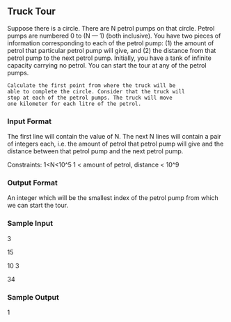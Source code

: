 ## Truck    Tour

Suppose there is a circle. There are N petrol pumps on that circle. Petrol pumps are
numbered 0 to (N — 1) (both inclusive). You have two pieces of information
corresponding to each of the petrol pump: (1) the amount of petrol that particular
petrol pump will give, and (2) the distance from that petrol pump to the next petrol
pump.
Initially, you have a tank of infinite capacity carrying no petrol. You can start the tour
at any of the petrol pumps.

    Calculate the first point from where the truck will be
    able to complete the circle. Consider that the truck will
    stop at each of the petrol pumps. The truck will move
    one kilometer for each litre of the petrol.

###  Input Format

The first line will contain the value of N.
The next N lines will contain a pair of integers each, i.e. the amount of petrol that
petrol pump will give and the distance between that petrol pump and the next
petrol pump.

Constraints:
1<N<10^5
1 < amount of petrol, distance < 10^9

###  Output Format

An integer which will be the smallest index of the petrol pump from which we can
start the tour.

###  Sample Input

3

15

10 3

34

###  Sample Output

1